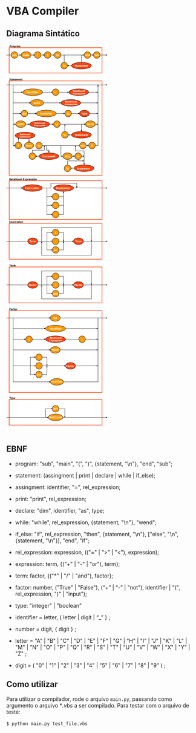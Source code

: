 # VBA Compiler

## Diagrama Sintático
![Diagrama Sintático](diagrama_sintatico.png)

## EBNF
- program: "sub", "main", "(", ")", {statement, "\n"}, "end", "sub";
- statement: (assingment | print | declare | while | if_else);
- assingment: identifier, "=", rel_expression;
- print: "print", rel_expression;
- declare: "dim", identifier, "as", type;
- while: "while", rel_expression, {statement, "\n"}, "wend";
- if_else: "if", rel_expression, "then", {statement, "\n"}, ["else", "\n", {statement, "\n"}], "end", "if";

- rel_expression: expression, (("=" | ">" | "<"), expression);
- expression: term, {("+" | "-" | "or"), term};
- term: factor, {("*" | "/" | "and"), factor};
- factor: number, ("True" | "False"), (“+” | “-” | "not"), identifier | "(", rel_expression, ")" | "input");
- type: "integer" | "boolean"

- identifier = letter, { letter | digit | “_” } ;
- number = digit, { digit } ;
- letter = "A" | "B" | "C" | "D" | "E" | "F" | "G"
       | "H" | "I" | "J" | "K" | "L" | "M" | "N"
       | "O" | "P" | "Q" | "R" | "S" | "T" | "U"
       | "V" | "W" | "X" | "Y" | "Z" ;
- digit = ( "0" | "1" | "2" | "3" | "4" | "5" | "6" | "7" | "8" | "9" ) ;

## Como utilizar
Para utilizar o compilador, rode o arquivo `main.py`, passando como argumento o arquivo **.vbs* a ser compilado. Para testar com o arquivo de teste:
```bash
$ python main.py test_file.vbs
```
